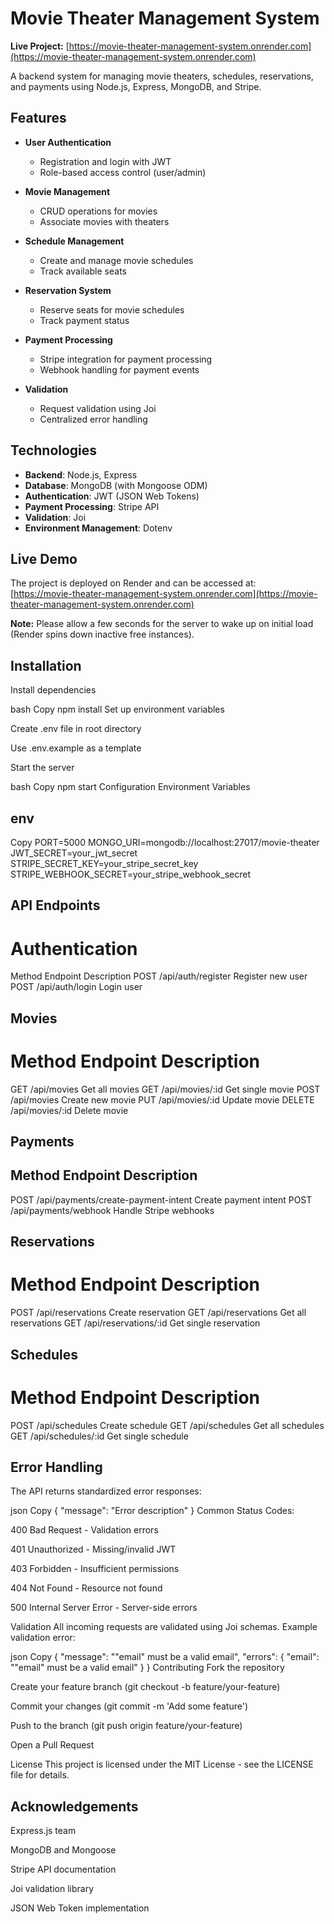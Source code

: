# Movie Theater Management System

**Live Project:** [https://movie-theater-management-system.onrender.com](https://movie-theater-management-system.onrender.com)

A backend system for managing movie theaters, schedules, reservations, and payments using Node.js, Express, MongoDB, and Stripe.

## Features

- **User Authentication**
  - Registration and login with JWT
  - Role-based access control (user/admin)
  
- **Movie Management**
  - CRUD operations for movies
  - Associate movies with theaters

- **Schedule Management**
  - Create and manage movie schedules
  - Track available seats

- **Reservation System**
  - Reserve seats for movie schedules
  - Track payment status

- **Payment Processing**
  - Stripe integration for payment processing
  - Webhook handling for payment events

- **Validation**
  - Request validation using Joi
  - Centralized error handling

## Technologies

- **Backend**: Node.js, Express
- **Database**: MongoDB (with Mongoose ODM)
- **Authentication**: JWT (JSON Web Tokens)
- **Payment Processing**: Stripe API
- **Validation**: Joi
- **Environment Management**: Dotenv

## Live Demo

The project is deployed on Render and can be accessed at:  
[https://movie-theater-management-system.onrender.com](https://movie-theater-management-system.onrender.com)

**Note:** Please allow a few seconds for the server to wake up on initial load (Render spins down inactive free instances).

## Installation

Install dependencies

bash
Copy
npm install
Set up environment variables

Create .env file in root directory

Use .env.example as a template

Start the server

bash
Copy
npm start
Configuration
Environment Variables
## env
Copy
PORT=5000
MONGO_URI=mongodb://localhost:27017/movie-theater
JWT_SECRET=your_jwt_secret
STRIPE_SECRET_KEY=your_stripe_secret_key
STRIPE_WEBHOOK_SECRET=your_stripe_webhook_secret
## API Endpoints
# Authentication
Method	Endpoint	Description
POST	/api/auth/register	Register new user
POST	/api/auth/login	Login user
## Movies
# Method	Endpoint	Description
GET	/api/movies	Get all movies
GET	/api/movies/:id	Get single movie
POST	/api/movies	Create new movie
PUT	/api/movies/:id	Update movie
DELETE	/api/movies/:id	Delete movie
## Payments
## Method	Endpoint	Description
POST	/api/payments/create-payment-intent	Create payment intent
POST	/api/payments/webhook	Handle Stripe webhooks
## Reservations
# Method	Endpoint	Description
POST	/api/reservations	Create reservation
GET	/api/reservations	Get all reservations
GET	/api/reservations/:id	Get single reservation
## Schedules
# Method	Endpoint	Description
POST	/api/schedules	Create schedule
GET	/api/schedules	Get all schedules
GET	/api/schedules/:id	Get single schedule
## Error Handling
The API returns standardized error responses:

json
Copy
{
  "message": "Error description"
}
Common Status Codes:

400 Bad Request - Validation errors

401 Unauthorized - Missing/invalid JWT

403 Forbidden - Insufficient permissions

404 Not Found - Resource not found

500 Internal Server Error - Server-side errors

Validation
All incoming requests are validated using Joi schemas. Example validation error:

json
Copy
{
  "message": "\"email\" must be a valid email",
  "errors": {
    "email": "\"email\" must be a valid email"
  }
}
Contributing
Fork the repository

Create your feature branch (git checkout -b feature/your-feature)

Commit your changes (git commit -m 'Add some feature')

Push to the branch (git push origin feature/your-feature)

Open a Pull Request

License
This project is licensed under the MIT License - see the LICENSE file for details.

## Acknowledgements
Express.js team

MongoDB and Mongoose

Stripe API documentation

Joi validation library

JSON Web Token implementation
